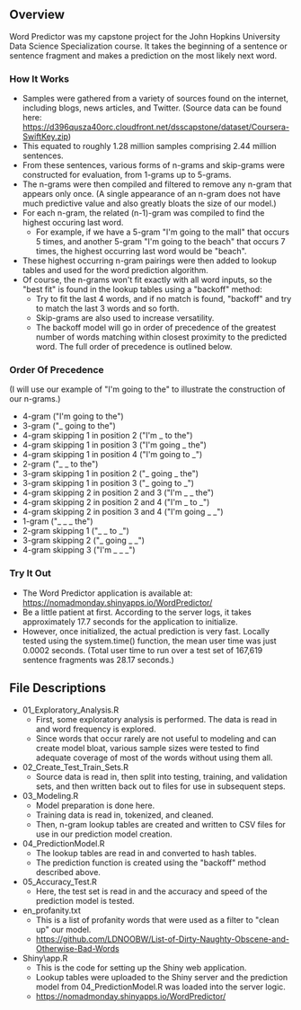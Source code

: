 ## Overview
Word Predictor was my capstone project for the John Hopkins University Data Science Specialization course. It takes the beginning of a sentence or sentence fragment and makes a prediction on the most likely next word.

### How It Works
- Samples were gathered from a variety of sources found on the internet, including blogs, news articles, and Twitter. (Source data can be found here: https://d396qusza40orc.cloudfront.net/dsscapstone/dataset/Coursera-SwiftKey.zip)
- This equated to roughly 1.28 million samples comprising 2.44 million sentences.
- From these sentences, various forms of n-grams and skip-grams were constructed for evaluation, from 1-grams up to 5-grams.
- The n-grams were then compiled and filtered to remove any n-gram that appears only once. (A single appearance of an n-gram does not have much predictive value and also greatly bloats the size of our model.)
- For each n-gram, the related (n-1)-gram was compiled to find the highest occuring last word.
    - For example, if we have a 5-gram "I'm going to the mall" that occurs 5 times, and another 5-gram "I'm going to the beach" that occurs 7 times, the highest occurring last word would be "beach".
- These highest occurring n-gram pairings were then added to lookup tables and used for the word prediction algorithm.
- Of course, the n-grams won't fit exactly with all word inputs, so the "best fit" is found in the lookup tables using a "backoff" method:
    - Try to fit the last 4 words, and if no match is found, "backoff" and try to match the last 3 words and so forth.
    - Skip-grams are also used to increase versatility.
    - The backoff model will go in order of precedence of the greatest number of words matching within closest proximity to the predicted word. The full order of precedence is outlined below.

### Order Of Precedence
(I will use our example of "I'm going to the" to illustrate the construction of our n-grams.)
- 4-gram ("I'm going to the")
- 3-gram ("_ going to the")
- 4-gram skipping 1 in position 2 ("I'm _ to the")
- 4-gram skipping 1 in position 3 ("I'm going _ the")
- 4-gram skipping 1 in position 4 ("I'm going to _")
- 2-gram ("_ _ to the")
- 3-gram skipping 1 in position 2 ("_ going _ the")
- 3-gram skipping 1 in position 3 ("_ going to _")
- 4-gram skipping 2 in position 2 and 3 ("I'm _ _ the")
- 4-gram skipping 2 in position 2 and 4 ("I'm _ to _")
- 4-gram skipping 2 in position 3 and 4 ("I'm going _ _")
- 1-gram  ("_ _ _ the")
- 2-gram skipping 1 ("_ _ to _")
- 3-gram skipping 2 ("_ going _ _")
- 4-gram skipping 3 ("I'm _ _ _")

### Try It Out
- The Word Predictor application is available at: https://nomadmonday.shinyapps.io/WordPredictor/
- Be a little patient at first. According to the server logs, it takes approximately 17.7 seconds for the application to initialize.
- However, once initialized, the actual prediction is very fast. Locally tested using the system.time() function, the mean user time was just 0.0002 seconds. (Total user time to run over a test set of 167,619 sentence fragments was 28.17 seconds.)

## File Descriptions
- 01_Exploratory_Analysis.R
    - First, some exploratory analysis is performed. The data is read in and word frequency is explored.
    - Since words that occur rarely are not useful to modeling and can create model bloat, various sample sizes were tested to find adequate coverage of most of the words without using them all.
- 02_Create_Test_Train_Sets.R
    - Source data is read in, then split into testing, training, and validation sets, and then written back out to files for use in subsequent steps.
- 03_Modeling.R
    - Model preparation is done here.
    - Training data is read in, tokenized, and cleaned.
    - Then, n-gram lookup tables are created and written to CSV files for use in our prediction model creation.
- 04_PredictionModel.R
    - The lookup tables are read in and converted to hash tables.
    - The prediction function is created using the "backoff" method described above.
- 05_Accuracy_Test.R
    - Here, the test set is read in and the accuracy and speed of the prediction model is tested.
- en_profanity.txt
    - This is a list of profanity words that were used as a filter to "clean up" our model.
    - https://github.com/LDNOOBW/List-of-Dirty-Naughty-Obscene-and-Otherwise-Bad-Words
- Shiny\app.R
    - This is the code for setting up the Shiny web application.
    - Lookup tables were uploaded to the Shiny server and the prediction model from 04_PredictionModel.R was loaded into the server logic.
    - https://nomadmonday.shinyapps.io/WordPredictor/

